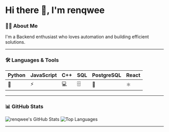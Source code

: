 # Hi there 👋, I'm renqwee

### 👨‍💻 About Me
I'm a Backend enthusiast who loves automation and building efficient solutions.  

---

### 🛠 Languages & Tools
| Python | JavaScript | C++ | SQL | PostgreSQL | React |
|--------|------------|-----|-----|------------|-------|
| 🐍     | ⚡         | 💻  | 🗄️  | 🐘         | ⚛️     |

---

### 📊 GitHub Stats
![renqwee's GitHub Stats](https://github-readme-stats.vercel.app/api?username=renqwee&show_icons=true&theme=radical)
![Top Languages](https://github-readme-stats.vercel.app/api/top-langs/?username=renqwee&layout=compact&theme=radical)

---


